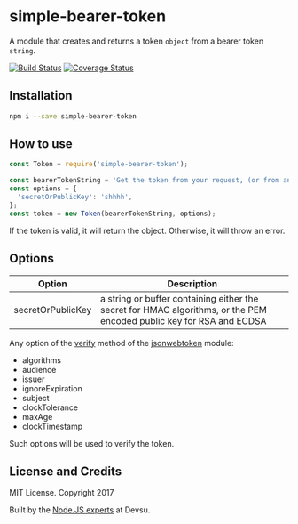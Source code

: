 # simple-bearer-token

A module that creates and returns a token `object` from a bearer token `string`.

[![Build Status](https://travis-ci.org/devsu/simple-bearer-token.svg?branch=master)](https://travis-ci.org/devsu/simple-bearer-token)
[![Coverage Status](https://coveralls.io/repos/github/devsu/simple-bearer-token/badge.svg?branch=master)](https://coveralls.io/github/devsu/simple-bearer-token?branch=master)

## Installation

```bash
npm i --save simple-bearer-token
```

## How to use

```js
const Token = require('simple-bearer-token');

const bearerTokenString = 'Get the token from your request, (or from anywhere)';
const options = {
  'secretOrPublicKey': 'shhhh',
};
const token = new Token(bearerTokenString, options); 
```

If the token is valid, it will return the object. Otherwise, it will throw an error.

## Options

| Option            | Description                                                                                                             |
|-------------------|-------------------------------------------------------------------------------------------------------------------------|
| secretOrPublicKey | a string or buffer containing either the secret for HMAC algorithms, or the PEM encoded public key for RSA and ECDSA    |

Any option of the [verify](https://github.com/auth0/node-jsonwebtoken#jwtverifytoken-secretorpublickey-options-callback) method of the [jsonwebtoken](https://github.com/auth0/node-jsonwebtoken) module:

- algorithms
- audience
- issuer
- ignoreExpiration
- subject
- clockTolerance
- maxAge
- clockTimestamp

Such options will be used to verify the token.

## License and Credits

MIT License. Copyright 2017 

Built by the [Node.JS experts](https://devsu.com) at Devsu.
